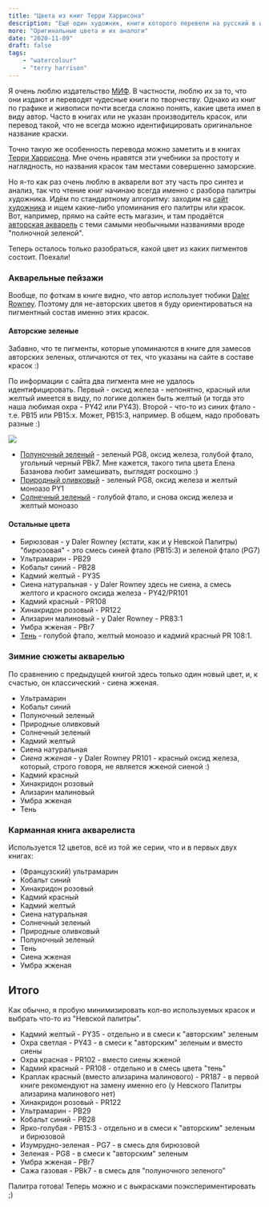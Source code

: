 ```yaml
---
title: "Цвета из книг Терри Харрисона"
description: "Ещё один художник, книги которого перевели на русский в издательстве МИФ. И снова не всегда понятно, какие цвета в книгах имеются в виду. Разбираемся!"
more: "Оригинальные цвета и их аналоги"
date: "2020-11-09"
draft: false
tags:
    - "watercolour"
    - "terry harrison"
---
```


Я очень люблю издательство [МИФ](https://www.mann-ivanov-ferber.ru/creativity-books/). В частности, люблю их за то,
что они издают и переводят чудесные книги по творчеству. Однако из книг по графике и
живописи почти всегда сложно понять, какие цвета имел в виду автор. Часто в книгах или не указан
производитель красок, или перевод такой, что не всегда можно идентифицировать оригинальное
название краски. 

Точно такую же особенность перевода можно заметить и в книгах [Терри Харрисона](https://www.mann-ivanov-ferber.ru/authors/terri-xarrison/).
Мне очень нравятся эти учебники за простоту и наглядность, но названия красок там местами совершенно заморские.

Но я-то как раз очень люблю в акварели вот эту часть про синтез и анализ, так что 
чтение книг начинаю всегда именно с разбора палитры художника. Идём по стандартному алгоритму: заходим на [сайт художника](https://www.terryharrisonart.com/)
и ищем какие-либо упоминания его палитры или красок. Вот, например, прямо на сайте есть магазин,
и там продаётся [авторская акварель](https://www.terryharrisonart.com/Paints/Artist-Watercolours/default.aspx)
с теми самыми необычными названиями вроде "полночной зеленой".

Теперь осталось только разобраться, какой цвет из каких пигментов состоит. Поехали!

### Акварельные пейзажи

Вообще, по фоткам в книге видно, что автор использует тюбики [Daler Rowney](https://www.daler-rowney.com/artists-watercolour-paint-tubes/).
Поэтому для не-авторских цветов я буду ориентироваться на пигментный состав именно этих красок.

#### Авторские зеленые

Забавно, что те пигменты, которые упоминаются в книге для замесов авторских зеленых,
отличаются от тех, что указаны на сайте в составе красок :)

По информации с сайта два пигмента мне не удалось идентифицировать. 
Первый - оксид железа - непонятно, красный или желтый имеется в виду,
по логике должен быть желтый (и тогда это наша любимая охра - PY42 или PY43).
Второй - что-то из синих фтало - т.е. PB15 или PB15:x. Может, PB15:3, например.
В общем, надо пробовать разные :)

![](https://www.terryharrisonart.com/product-images/Normal/05292c24-5c5f-4ef8-96f4-084cd32cd04d-1.jpg)

- [Полуночный зеленый](https://www.terryharrisonart.com/Paints/ARTISTS-WATERCOLOUR-Midnight-Green.aspx) - зеленый PG8, оксид железа, голубой фтало, угольный черный PBk7. Мне кажется, такого типа цвета Елена Базанова любит замешивать, выглядят роскошно :)
- [Природный оливковый](https://www.terryharrisonart.com/Paints/ARTISTS-WATERCOLOUR-Country-Olive.aspx) - зеленый PG8, оксид железа и желтый моноазо PY1
- [Солнечный зеленый](https://www.terryharrisonart.com/Paints/ARTISTS-WATERCOLOUR-Sunlit-Green.aspx) - голубой фтало, и снова оксид железа и желтый моноазо

#### Остальные цвета

- Бирюзовая - у Daler Rowney (кстати, как и у Невской Палитры) "бирюзовая" - это смесь синей фтало (PB15:3) и зеленой фтало (PG7)
- Ультрамарин - PB29
- Кобальт синий - PB28
- Кадмий желтый - PY35
- Сиена натуральная - у Daler Rowney здесь не сиена, а смесь желтого и красного оксида железа - PY42/PR101
- Кадмий красный - PR108
- Хинакридон розовый - PR122
- Ализарин малиновый - у Daler Rowney - PR83:1
- Умбра жженая - PBr7
- [Тень](https://www.terryharrisonart.com/Paints/ARTISTS-WATERCOLOUR-Shadow.aspx) - голубой фтало, желтый моноазо и кадмий красный PR 108:1.

### Зимние сюжеты акварелью

По сравнению с предыдущей книгой здесь только один новый цвет, и, к счастью, он классический - сиена жженая.

- Ультрамарин
- Кобальт синий
- Полуночный зеленый
- Природные оливковый
- Солнечный зеленый
- Кадмий желтый
- Сиена натуральная
- *Сиена жженая* - у Daler Rowney PR101 - красный оксид железа, который, строго говоря, не является жженой сиеной :)
- Кадмий красный
- Хинакридон розовый
- Ализарин малиновый
- Умбра жженая
- Тень


### Карманная книга акварелиста

Используется 12 цветов, всё из той же серии, что и в первых двух книгах:

- (Французский) ультрамарин
- Кобальт синий
- Хинакридон розовый
- Кадмий красный
- Кадмий желтый
- Сиена натуральная
- Солнечный зеленый
- Природные оливковый
- Полуночный зеленый
- Тень
- Сиена жженая
- Умбра жженая

## Итого

Как обычно, я пробую минимизировать кол-во используемых красок и выбрать что-то из "Невской палитры".

- Кадмий желтый - PY35 - отдельно и в смеси к "авторским" зеленым
- Охра светлая - PY43 - в смеси к "авторским" зеленым и вместо сиены
- Охра красная - PR102 - вместо сиены жженой
- Кадмий красный - PR108 - отдельно и в смесь цвета "тень"
- Краплак красный (вместо ализарина малинового) - PR187 - в первой книге рекомендуют на замену именно его (у Невского Палитры ализарина малинового нет)
- Хинакридон розовый - PR122
- Ультрамарин - PB29
- Кобальт синий - PB28
- Ярко-голубая -  PB15:3 - отдельно и в смеси к "авторским" зеленым и бирюзовой
- Изумрудно-зеленая -  PG7 - в смесь для бирюзовой
- Зеленая - PG8 - в смеси к "авторским" зеленым
- Умбра жженая - PBr7
- Сажа газовая - PBk7 - в смесь для "полуночного зеленого"

Палитра готова! Теперь можно и с выкрасками поэкспериментировать ;)
